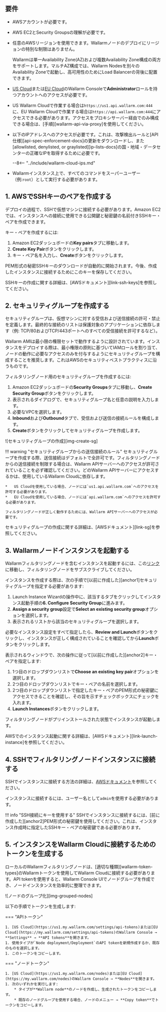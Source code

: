 ## 要件

* AWSアカウントが必要です。
* AWS EC2とSecurity Groupsの理解が必要です。
* 任意のAWSリージョンを使用できます。Wallarmノードのデプロイにリージョンの特別な制限はありません。

    Wallarmは単一Availability Zone(AZ)および複数Availability Zone構成の両方をサポートします。マルチAZ構成では、Wallarm Nodesを別々のAvailability Zoneで起動し、高可用性のためにLoad Balancerの背後に配置できます。
* [US Cloud](https://us1.my.wallarm.com/)または[EU Cloud](https://my.wallarm.com/)のWallarm Consoleで**Administrator**ロールを持つアカウントへのアクセスが必要です。
* US Wallarm Cloudで作業する場合は`https://us1.api.wallarm.com:444`に、EU Wallarm Cloudで作業する場合は`https://api.wallarm.com:444`にアクセスできる必要があります。アクセスをプロキシサーバー経由でのみ構成できる場合は、[手順][wallarm-api-via-proxy]を使用してください。
* 以下のIPアドレスへのアクセスが必要です。これは、攻撃検出ルールと[API仕様][api-spec-enforcement-docs]の更新をダウンロードし、また[allowlisted, denylisted, or graylisted][ip-lists-docs]の国・地域・データセンターの正確なIPを取得するために必要です。

    --8<-- "../include/wallarm-cloud-ips.md"
* Wallarmインスタンス上で、すべてのコマンドをスーパーユーザー（例:`root`）として実行する必要があります。

## 1. AWSでSSHキーのペアを作成する

デプロイの過程で、SSHで仮想マシンに接続する必要があります。Amazon EC2では、インスタンスへの接続に使用できる公開鍵と秘密鍵の名前付きSSHキー・ペアを作成できます。

キー・ペアを作成するには:

1. Amazon EC2ダッシュボードの**Key pairs**タブに移動します。
2. **Create Key Pair**ボタンをクリックします。
3. キー・ペア名を入力し、**Create**ボタンをクリックします。

PEM形式の秘密SSHキーのダウンロードが自動的に開始されます。今後、作成したインスタンスに接続するためにこのキーを保存してください。

SSHキーの作成に関する詳細は、[AWSドキュメント][link-ssh-keys]を参照してください。

## 2. セキュリティグループを作成する

セキュリティグループは、仮想マシンに対する受信および送信接続の許可・禁止を定義します。最終的な接続のリストは保護対象のアプリケーションに依存します（例: TCP/80およびTCP/443ポートへのすべての受信接続を許可するなど）。

Wallarm AMIは最小限の権限セットで動作するように設計されています。インスタンスをデプロイする際は、最小権限の原則に基づいてIAMロールを割り当て、ノードの動作に必要なアクセスのみを付与するようにセキュリティグループを構成することを推奨します。これはAWSのセキュリティベストプラクティスに沿うものです。

フィルタリングノード用のセキュリティグループを作成するには:

1. Amazon EC2ダッシュボードの**Security Groups**タブに移動し、**Create Security Group**ボタンをクリックします。
2. 表示されるダイアログで、セキュリティグループ名と任意の説明を入力します。
3. 必要なVPCを選択します。
4. **Inbound**および**Outbound**タブで、受信および送信の接続ルールを構成します。
5. **Create**ボタンをクリックしてセキュリティグループを作成します。

![セキュリティグループの作成][img-create-sg]

!!! warning "セキュリティグループからの送信接続のルール"
    セキュリティグループを作成する際、送信接続はデフォルトで全許可です。フィルタリングノードからの送信接続を制限する場合は、Wallarm APIサーバーへのアクセスが許可されていることを必ず確認してください。どのWallarm APIサーバーにアクセスするかは、使用しているWallarm Cloudに依存します。

    *   US Cloudを使用している場合、ノードには`us1.api.wallarm.com`へのアクセスを許可する必要があります。
    *   EU Cloudを使用している場合、ノードには`api.wallarm.com`へのアクセスを許可する必要があります。
    
    フィルタリングノードが正しく動作するためには、Wallarm APIサーバーへのアクセスが必要です。

セキュリティグループの作成に関する詳細は、[AWSドキュメント][link-sg]を参照してください。

## 3. Wallarmノードインスタンスを起動する

Wallarmフィルタリングノードを含むインスタンスを起動するには、この[リンク](https://aws.amazon.com/marketplace/pp/B073VRFXSD)に移動し、フィルタリングノードをサブスクライブしてください。

インスタンスを作成する際は、次の手順で[以前に作成した][anchor1]セキュリティグループを指定する必要があります:

1. Launch Instance Wizardの操作中に、該当するタブをクリックしてインスタンス起動手順の**6. Configure Security Group**に進みます。
2. **Assign a security group**設定で**Select an existing security group**オプションを選択します。
3. 表示されるリストから該当のセキュリティグループを選択します。

必要なインスタンス設定をすべて指定したら、**Review and Launch**ボタンをクリックし、インスタンスが正しく構成されていることを確認してから**Launch**ボタンをクリックします。

表示されるウィンドウで、次の操作に従って[以前に作成した][anchor2]キー・ペアを指定します:

1. 1つ目のドロップダウンリストで**Choose an existing key pair**オプションを選択します。
2. 2つ目のドロップダウンリストでキー・ペアの名前を選択します。
3. 2つ目のドロップダウンリストで指定したキー・ペアのPEM形式の秘密鍵にアクセスできることを確認し、その旨を示すチェックボックスにチェックを入れます。
4. **Launch Instances**ボタンをクリックします。

フィルタリングノードがプリインストールされた状態でインスタンスが起動します。

AWSでのインスタンス起動に関する詳細は、[AWSドキュメント][link-launch-instance]を参照してください。

## 4. SSHでフィルタリングノードインスタンスに接続する

SSHでインスタンスに接続する方法の詳細は、[AWSドキュメント](https://docs.aws.amazon.com/AWSEC2/latest/UserGuide/AccessingInstances.html)を参照してください。

インスタンスに接続するには、ユーザー名として`admin`を使用する必要があります。

!!! info "SSH接続にキーを使用する"
    SSHでインスタンスに接続するには、[前に作成した][anchor2]PEM形式の秘密鍵を使用してください。これは、インスタンス作成時に指定したSSHキー・ペアの秘密鍵である必要があります。

## 5. インスタンスをWallarm Cloudに接続するためのトークンを生成する

ローカルのWallarmフィルタリングノードは、[適切な種類][wallarm-token-types]のWallarmトークンを使用してWallarm Cloudに接続する必要があります。API tokenを使用すると、Wallarm Console UIでノードグループを作成でき、ノードインスタンスを効率的に整理できます。

![ノードのグループ化][img-grouped-nodes]

以下の手順でトークンを生成します:

=== "APIトークン"

    1. [US Cloud](https://us1.my.wallarm.com/settings/api-tokens)または[EU Cloud](https://my.wallarm.com/settings/api-tokens)のWallarm Console → **Settings** → **API tokens**を開きます。
    1. 使用タイプが`Node deployment/Deployment`のAPI tokenを新規作成するか、既存のものを選択します。
    1. このトークンをコピーします。
=== "ノードトークン"

    1. [US Cloud](https://us1.my.wallarm.com/nodes)または[EU Cloud](https://my.wallarm.com/nodes)のWallarm Console → **Nodes**を開きます。
    1. 次のいずれかを実行します: 
        * タイプが**Wallarm node**のノードを作成し、生成されたトークンをコピーします。
        * 既存のノードグループを使用する場合、ノードのメニュー → **Copy token**でトークンをコピーします。